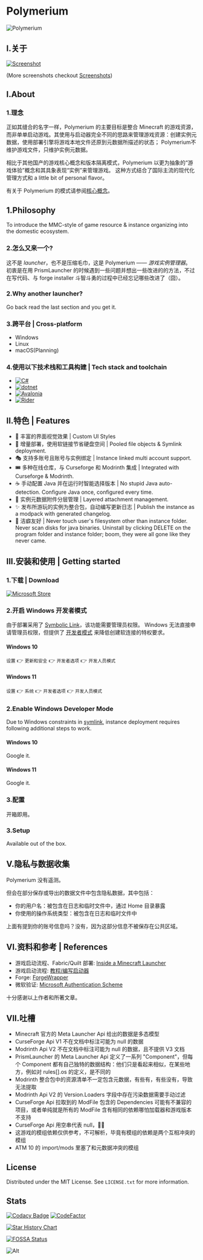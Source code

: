 # Polymerium

![Polymerium](https://socialify.git.ci/d3ara1n/Polymerium/image?description=1&font=Jost&forks=1&issues=1&language=1&name=1&owner=1&pattern=Overlapping%20Hexagons&pulls=1&stargazers=1&theme=Auto)
<!-- ABOUT THE PROJECT -->

## I.关于

[![Screenshot][product-screenshot]](#i关于)

(More screenshots checkout [Screenshots](assets/screenshots))

## I.About

### 1.理念

正如其缝合的名字一样，Polymerium 的主要目标是整合 Minecraft
的游戏资源，而非单单启动游戏。其使用与启动器完全不同的思路来管理游戏资源：创建实例元数据，使用部署引擎将游戏本地文件还原到元数据所描述的状态；
Polymerium不维护游戏文件，只维护实例元数据。

相比于其他国产的游戏核心概念和版本隔离模式，Polymerium 以更为抽象的“游戏体验”概念和其具象表现“实例”来管理游戏。
这种方式结合了国际主流的现代化管理方式和 a little bit of personal flavor。

有关于 Polymerium
的模式请参阅[核心概念](https://github.com/d3ara1n/Polymerium/wiki/%E6%A0%B8%E5%BF%83%E6%A6%82%E5%BF%B5)。

## 1.Philosophy

To introduce the MMC-style of game resource & instance organizing into the domestic ecosystem.

### 2.怎么又来一个?

这不是 *launcher*，也不是压缩毛巾，这是 Polymerium —— *游戏实例管理器*。
初衷是在用 PrismLauncher 的时候遇到一些问题并想出一些改进的的方法，不过在写代码、与 forge installer
斗智斗勇的过程中已经忘记哪些改进了（囧）。

### 2.Why another launcher?

Go back read the last section and you get it.

### 3.跨平台 | Cross-platform

- Windows
- Linux
- macOS(Planning)

### 4.使用以下技术栈和工具构建 | Tech stack and toolchain

* [![C#][CSharp]][CSharp-url]
* [![dotnet][DotNet]][DotNet-url]
* [![Avalonia][Avalonia]][Avalonia-url]
* [![Rider][Rider]][Rider-url]

<!-- FEATURES -->

## II.特色 | Features

- 🎨 丰富的界面视觉效果 | Custom UI Styles
- 💾 增量部署，使用软链接节省硬盘空间 | Pooled file objects & Symlink deployment.
- 🎭 支持多账号且账号与实例绑定 | Instance linked multi account support.
- 🎟️ 多种在线仓库，与 Curseforge 和 Modrinth 集成 | Integrated with Curseforge & Modrinth.
- ☕ 手动配置 Java 并在运行时智能选择版本 | No stupid Java auto-detection. Configure Java once, configured every time.
- 📜 实例元数据附件分层管理 | Layered attachment management.
- ✨ 发布所游玩的实例为整合包，自动编写更新日志 | Publish the instance as a modpack with generated changelog.
- 🛁 洁癖友好 | Never touch user's filesystem other than instance
  folder. Never scan disks for java binaries. Uninstall by clicking
  DELETE on the program folder and instance folder; boom, they were all gone like they never came.

<!-- GETTING STARTED -->

## III.安装和使用 | Getting started

### 1.下载 | Download

[![Microsoft Store](https://get.microsoft.com/images/en-us%20dark.svg)](https://www.microsoft.com/store/apps/9NGQHHCT2Q6Z)

### 2.开启 Windows 开发者模式

由于部署采用了 [Symbolic Link](https://www.wikiwand.com/en/Symbolic_link)，该功能需要管理员权限。
Windows
无法直接申请管理员权限，但提供了 [开发者模式](https://blogs.windows.com/windowsdeveloper/2016/12/02/symlinks-windows-10/)
来降低创建软连接的特权要求。

#### Windows 10

`设置` 👉 `更新和安全` 👉 `开发者选项` 👉 `开发人员模式`

#### Windows 11

`设置` 👉 `系统` 👉 `开发者选项` 👉 `开发人员模式`

### 2.Enable Windows Developer Mode

Due to Windows constraints in [symlink](https://www.wikiwand.com/en/Symbolic_link), instance deployment requires
following additional steps to work.

#### Windows 10

Google it.

#### Windows 11

Google it.

### 3.配置

开箱即用。

### 3.Setup

Available out of the box.

<!-- Privacy -->

## V.隐私与数据收集

Polymerium 没有遥测。

但会在部分保存或导出的数据文件中包含隐私数据，其中包括：

- 你的用户名：被包含在日志和临时文件中，通过 Home 目录暴露
- 你使用的操作系统类型：被包含在日志和临时文件中

上面有提到你的账号信息吗？没有，因为这部分信息不被保存在公共区域。

<!-- REFERENCES -->

## VI.资料和参考 | References

* 游戏启动流程、Fabric/Quilt 部署: [Inside a Minecraft Launcher][Inside-A-Minecraft-Launcher]
* 游戏启动流程: [教程/编写启动器][Tutorial-Making-Launcher]
* Forge: [ForgeWrapper][ForgeWrapperRepo]
* 微软验证: [Microsoft Authentication Scheme][Microsoft-Authentication-Scheme]

十分感谢以上作者和所著文章。

<!-- I_HATE_THIS_WORLD -->

## VII.吐槽

- Minecraft 官方的 Meta Launcher Api 给出的数据是多态模型
- CurseForge Api V1 不在文档中标注可能为 null 的数据
- Modrinth Api V2 不在文档中标注可能为 null 的数据，且不提供 V3 文档
- PrismLauncher 的 Meta Launcher Api 定义了一系列 "Component"，但每个 Component 都有自己独特的数据结构：他们只是看起来相似，在某些地方，例如对
  rules[].os 的定义，是不同的
- Modrinth 整合包中的资源清单不一定包含元数据，有些有，有些没有，导致无法提取
- Modrinth Api V2 的 Version.Loaders 字段中存在污染数据需要手动过滤
- CurseForge Api 拉取到的 ModFile 包含的 Dependencies 可能有不兼容的项目，或者单纯就是所有的 ModFile 含有相同的依赖哪怕加载器和游戏版本不支持
- CurseForge Api 用空串代表 null，🐂🍺
- 这游戏的模组依赖仅供参考，不可解析，毕竟有模组的依赖是两个互相冲突的模组
- ATM 10 的 import/mods 里塞了和元数据冲突的模组

<!-- LICENSE -->

## License

Distributed under the MIT License. See `LICENSE.txt` for more information.

## Stats

[![Codacy Badge](https://app.codacy.com/project/badge/Grade/8516e3e1a3994d138a1adc537d7c6ecd)](https://app.codacy.com/gh/d3ara1n/Polymerium/dashboard?utm_source=gh&utm_medium=referral&utm_content=&utm_campaign=Badge_grade)
[![CodeFactor](https://www.codefactor.io/repository/github/d3ara1n/polymerium/badge)](https://www.codefactor.io/repository/github/d3ara1n/polymerium)

[![Star History Chart](https://api.star-history.com/svg?repos=d3ara1n/Polymerium&type=Date)](https://www.star-history.com/#d3ara1n/Polymerium&Date)

[![FOSSA Status](https://app.fossa.com/api/projects/git%2Bgithub.com%2Fd3ara1n%2FPolymerium.svg?type=large&issueType=license)](https://app.fossa.com/projects/git%2Bgithub.com%2Fd3ara1n%2FPolymerium?ref=badge_large&issueType=license)

![Alt](https://repobeats.axiom.co/api/embed/594b206d199e6aae83226e6b7b834f6896322858.svg "Repobeats analytics image")

<!-- MARKDOWN LINKS & IMAGES -->
<!-- https://www.markdownguide.org/basic-syntax/#reference-style-links -->

[contributors-shield]: https://img.shields.io/github/contributors/d3ara1n/Polymerium.svg?style=for-the-badge

[contributors-url]: https://github.com/d3ara1n/Polymerium/graphs/contributors

[forks-shield]: https://img.shields.io/github/forks/d3ara1n/Polymerium.svg?style=for-the-badge

[forks-url]: https://github.com/d3ara1n/Polymerium/network/members

[stars-shield]: https://img.shields.io/github/stars/d3ara1n/Polymerium.svg?style=for-the-badge

[stars-url]: https://github.com/d3ara1n/Polymerium/stargazers

[issues-shield]: https://img.shields.io/github/issues/d3ara1n/Polymerium.svg?style=for-the-badge

[issues-url]: https://github.com/d3ara1n/Polymerium/issues

[license-shield]: https://img.shields.io/github/license/d3ara1n/Polymerium.svg?style=for-the-badge

[license-url]: https://github.com/d3ara1n/Polymerium/blob/master/LICENSE.txt

[product-screenshot]: assets/screenshots/overview.avif

[CSharp]: https://img.shields.io/badge/C%23-14-239120?style=for-the-badge&logoColor=white

[CSharp-url]: https://learn.microsoft.com/en-us/dotnet/csharp/

[DotNet]: https://img.shields.io/badge/.NET-9-5C2D91?style=for-the-badge&logoColor=white

[DotNet-url]: https://dotnet.microsoft.com/

[Avalonia]: https://img.shields.io/badge/Avalonia-11-3355FF?style=for-the-badge&logoColor=white

[Avalonia-url]: https://avaloniaui.net/

[Rider]: https://img.shields.io/badge/Rider-DE1369?style=for-the-badge&logo=Rider&logoColor=white

[Rider-url]: https://www.jetbrains.com/rider/

[VisualStudio]: https://img.shields.io/badge/Visual_Studio-5C2D91?style=for-the-badge&logo=visual%20studio&logoColor=white

[VisualStudio-url]: https://visualstudio.microsoft.com

[VSCode]: https://img.shields.io/badge/Visual_Studio_Code-0078D4?style=for-the-badge&logo=visual%20studio%20code&logoColor=white

[VSCode-url]: https://code.visualstudio.com/

[Inside-A-Minecraft-Launcher]: https://ryanccn.dev/posts/inside-a-minecraft-launcher

[Tutorial-Making-Launcher]: https://minecraft.fandom.com/zh/wiki/%E6%95%99%E7%A8%8B/%E7%BC%96%E5%86%99%E5%90%AF%E5%8A%A8%E5%99%A8

[ForgeWrapperRepo]: https://github.com/ZekerZhayard/ForgeWrapper

[Microsoft-Authentication-Scheme]: https://wiki.vg/Microsoft_Authentication_Scheme
